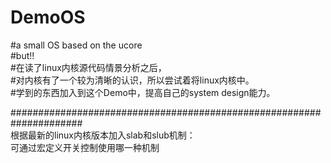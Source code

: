 # DemoOS
#a small OS based on the ucore<br>
#but!! <br>
#在读了linux内核源代码情景分析之后， <br>
#对内核有了一个较为清晰的认识，所以尝试着将linux内核中。<br>
#学到的东西加入到这个Demo中，提高自己的system design能力。<br>


#####################################################################<br>
根据最新的linux内核版本加入slab和slub机制：<br>
可通过宏定义开关控制使用哪一种机制<br>
